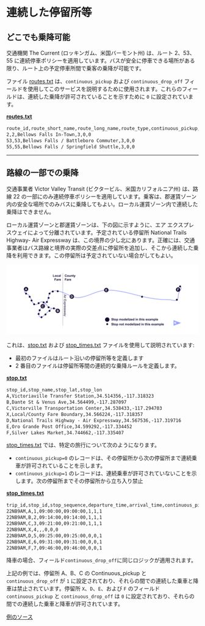 # 連続した停留所等

## どこでも乗降可能

交通機関 The Current (ロッキンガム、米国バーモント州) は、ルート 2、53、55 に連続停車ポリシーを適用しています。バスが安全に停車できる場所がある限り、ルート上の予定停車所間で乗客の乗降が可能です。

ファイル [routes.txt](../../reference/#routestxt) は、`continuous_pickup` および `continuous_drop_off` フィールドを使用してこのサービスを説明するために使用されます。これらのフィールドは、連続した乗降が許可されていることを示すために `0` に設定されています。

[**routes.txt**](../../reference/#routestxt)

```
route_id,route_short_name,route_long_name,route_type,continuous_pickup,continuous_drop_off
2,2,Bellows Falls In-Town,3,0,0
53,53,Bellows Falls / Battleboro Commuter,3,0,0
55,55,Bellows Falls / Springfield Shuttle,3,0,0
```

<hr> 
 
## 路線の一部での乗降

交通事業者 Victor Valley Transit (ビクタービル、米国カリフォルニア州) は、路線 22 の一部にのみ連続停車ポリシーを適用しています。乗客は、郡運賃ゾーン内の安全な場所でのみバスに乗降してもよい。ローカル運賃ゾーン内で連続した乗降はできません。
 
ローカル運賃ゾーンと郡運賃ゾーンは、下の図に示すように、エア エクスプレスウェイによって分離されています。予定されている停留所 National Trails Highway- Air Expressway は、この境界の少し北にあります。正確には、交通事業者はバス路線と境界の実際の交差点に停留所を追加し、そこから連続した乗降を利用できます。この停留所は予定されていない場合がしてもよい。 

![](../../../assets/victor-valley-transit.svg)

これは、[stop.txt](../../reference/#stopstxt) および [stop_times.txt](../../reference/#stop_timestxt) ファイルを使用して説明されています:

- 最初のファイルはルート沿いの停留所等を定義します
- 2 番目のファイルは停留所等間の連続的な乗降ルールを定義します。

[**stop.txt**](../../reference/#stopstxt)

```
stop_id,stop_name,stop_lat,stop_lon
A,Victoriaville Transfer Station,34.514356,-117.318323
B,Dante St & Venus Ave,34.564499,-117.287097
C,Victorville Transportation Center,34.538433,-117.294703
X,Local/County Fare Boundary,34.566224,-117.318357
D,National Trails Highway - Air Expressway,34.567536,-117.319716
E,Oro Grande Post Office,34.599292,-117.334452
F,Silver Lakes Market,34.744662,-117.335407
```
 
[stop_times.txt](../../reference/#stop_timestxt) では、特定の旅行について次のようになります。

- `continuous_pickup=0` のレコードは、その停留所から次の停留所まで連続乗車が許可されていることを示します。
- `continuous_pickup=1` のレコードは、連続乗車が許可されていないことを示します。次の停留所までその停留所から立ち入り禁止

[**stop_times.txt**](../../reference/#stop_timestxt)

```
trip_id,stop_id,stop_sequence,departure_time,arrival_time,continuous_pickup,continuous_drop_off,timepoint
22NB9AM,A,1,09:00:00,09:00:00,1,1,1
22NB9AM,B,2,09:14:00,09:14:00,1,1,1
22NB9AM,C,3,09:21:00,09:21:00,1,1,1
22NB9AM,X,4,,,0,0,0
22NB9AM,D,5,09:25:00,09:25:00,0,0,1
22NB9AM,E,6,09:31:00,09:31:00,0,0,1
22NB9AM,F,7,09:46:00,09:46:00,0,0,1
```

降車の場合、フィールド`continuous_drop_off`に同じロジックが適用されます。

上記の例では、停留所 A、B、C の Continuous_pickup と `continuous_drop_off` が `1` に設定されており、それらの間での連続した乗車と降車は禁止されています。停留所 `X`、`D`、`E`、および `F` のフィールド `continuous_pickup` と `continuous_drop_off` は `0` に設定されており、それらの間での連続した乗車と降車が許可されています。

 [例のソース](https://vvta.org/routes/route-22/)</sup>
